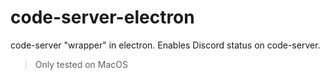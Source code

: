 # code-server-electron

code-server "wrapper" in electron.
Enables Discord status on code-server.

> Only tested on MacOS